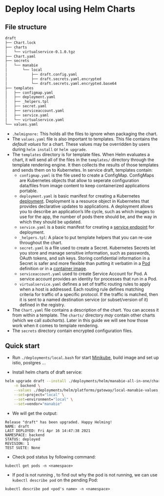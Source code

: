 # Deploy local using Helm Charts

## File structure

```sh
draft
├── Chart.lock
├── charts
│   └── virtualservice-0.1.0.tgz 
├── Chart.yaml
├── secrets
│   └── manabie
│       └── local
│           ├── draft.config.yaml
│           ├── draft.secrets.yaml.encrypted
│           └── draft.secrets.yaml.encrypted.base64
├── templates
│   ├── configmap.yaml
│   ├── deployment.yaml    
│   ├── _helpers.tpl
│   ├── secret.yaml
│   ├── serviceaccount.yaml
│   ├── service.yaml
│   └── virtualservice.yaml
└── values.yaml
```

* ```.helmignore:``` This holds all the files to ignore when packaging the chart.
* The ```values.yaml```  file is also important to templates. This file contains the *default values* for a chart. These values may be overridden by users during `helm install` or `helm upgrade`.
* The ```templates``` directory is for template files. When Helm evaluates a chart, it will send all of the files in the `templates/` directory through the template rendering engine. It then collects the results of those templates and sends them on to Kubernetes. In service draft, templates contain:
  - ```configmap.yaml``` is the file used to create a ConfigMap. ConfigMaps are Kubernetes objects that allow to seperate configuration data/files from image content to keep containerized applications portable.
  - ```deployment.yaml``` is  basic manifest for creating a Kubernetes [deployment](https://kubernetes.io/docs/user-guide/deployments/). Deployment is a resource object in Kubernetes that provides declarative updates to applications. A deployment allows you to describe an application’s life cycle, such as which images to use for the app, the number of pods there should be, and the way in which they should be updated. 
  - ```service.yaml``` is a basic manifest for creating a [service endpoint](https://kubernetes.io/docs/user-guide/services/) for deployment.
  - ```_helpers.tpl```: A place to put template helpers that you can re-use throughout the chart.
  - ```secret.yaml``` is a file used to create a Secret. Kubernetes Secrets let you store and manage sensitive information, such as passwords, OAuth tokens, and ssh keys. Storing confidential information in a Secret is safer and more flexible than putting it verbatim in a [Pod](https://kubernetes.io/docs/concepts/workloads/pods/) definition or in a [container image](https://kubernetes.io/docs/reference/glossary/?all=true#term-image).
  - ```serviceaccount.yaml``` used to create Service Account for Pod. A service account provides an identity for processes that run in a Pod.
  - ```virtualservice.yaml``` defines a set of traffic routing rules to apply when a host is addressed. Each routing rule defines matching criteria for traffic of a specific protocol. If the traffic is matched, then it is sent to a named destination service (or subset/version of it) defined in the registry.
* The ```Chart.yaml``` file contains a description of the chart. You can access it from within a template. The `charts/` directory *may* contain other charts (which we call *subcharts*). Later in this guide we will see how those work when it comes to template rendering.
* The ```secrets``` directory contain encrypted configuration files.

## Quick start

* Run  ```./deployments/local.bash``` for start [Minikube](https://minikube.sigs.k8s.io/docs/start/), build image and set up istio, postgres ...

* Install helm charts of draft service:

```bash
helm upgrade draft --install ./deployments/helm/manabie-all-in-one/charts/draft \
    -n backend \
    --values ./deployments/helm/platforms/gateway/local-manabie-values.yaml \
    --set=project="local" \
    --set=environment="local" \
    --set=vendor="manabie"
```

* We will get the output:

```shell
Release "draft" has been upgraded. Happy Helming!
NAME: draft
LAST DEPLOYED: Fri Apr 16 14:47:38 2021
NAMESPACE: backend
STATUS: deployed
REVISION: 1
TEST SUITE: None
```
* Check pod status by following command:

```shell
kubectl get pods -n <namespace>
```

* If pod is not running , to find out why the pod is not running, we can use `kubectl describe pod` on the pending Pod:

```shell
kubectl describe pod <pod's name> -n <namespace>
```

